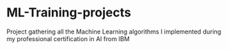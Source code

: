 # ML-Training-projects
Project gathering all the Machine Learning algorithms I implemented during my professional certification in AI from IBM
